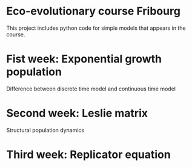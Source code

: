 # Eco-evolutionary course Fribourg

This project includes python code for simple models that appears in the course.

# Fist week: Exponential growth population

Difference between discrete time model and continuous time model 

# Second week: Leslie matrix

Structural population dynamics

# Third week: Replicator equation